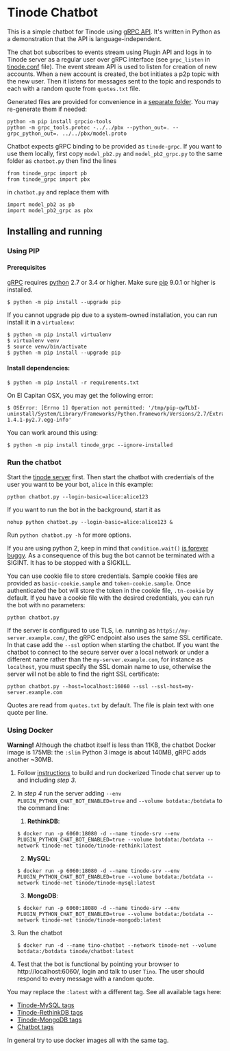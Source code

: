 # Tinode Chatbot

This is a simple chatbot for Tinode using [gRPC API](../../pbx/). It's written in Python as a demonstration
that the API is language-independent.

The chat bot subscribes to events stream using Plugin API and logs in to Tinode server as a regular user over gRPC interface (see `grpc_listen` in [tinode.conf](../../server/tinode.conf) file). The event stream API is used to listen for creation of new accounts. When a new account is created, the bot initiates a p2p topic with the new user. Then it listens for messages sent to the topic and responds to each with a random quote from `quotes.txt` file.

Generated files are provided for convenience in a [separate folder](../../py_grpc/tinode_grpc). You may re-generate them if needed:
```
python -m pip install grpcio-tools
python -m grpc_tools.protoc -../../pbx --python_out=. --grpc_python_out=. ../../pbx/model.proto
```

Chatbot expects gRPC binding to be provided as `tinode-grpc`. If you want to use them locally, first copy `model_pb2.py` and `model_pb2_grpc.py` to the same folder as `chatbot.py` then find the lines
```
from tinode_grpc import pb
from tinode_grpc import pbx
```
in `chatbot.py` and replace them with
```
import model_pb2 as pb
import model_pb2_grpc as pbx
```

## Installing and running

### Using PIP

#### Prerequisites

[gRPC](https://grpc.io/) requires [python](https://www.python.org/) 2.7 or 3.4 or higher.
Make sure [pip](https://pip.pypa.io/en/stable/installing/) 9.0.1 or higher is installed.
```
$ python -m pip install --upgrade pip
```
If you cannot upgrade pip due to a system-owned installation, you can run install it in a `virtualenv`:
```
$ python -m pip install virtualenv
$ virtualenv venv
$ source venv/bin/activate
$ python -m pip install --upgrade pip
```

#### Install dependencies:
```
$ python -m pip install -r requirements.txt
```

On El Capitan OSX, you may get the following error:
```
$ OSError: [Errno 1] Operation not permitted: '/tmp/pip-qwTLbI-uninstall/System/Library/Frameworks/Python.framework/Versions/2.7/Extras/lib/python/six-1.4.1-py2.7.egg-info'
```
You can work around this using:
```
$ python -m pip install tinode_grpc --ignore-installed
```

### Run the chatbot

Start the [tinode server](../../INSTALL.md) first. Then start the chatbot with credentials of the user you want to be your bot, `alice` in this example:
```
python chatbot.py --login-basic=alice:alice123
```
If you want to run the bot in the background, start it as
```
nohup python chatbot.py --login-basic=alice:alice123 &
```
Run `python chatbot.py -h` for more options.

If you are using python 2, keep in mind that `condition.wait()` [is forever buggy](https://bugs.python.org/issue8844). As a consequence of this bug the bot cannot be terminated with a SIGINT. It has to be stopped with a SIGKILL.

You can use cookie file to store credentials. Sample cookie files are provided as `basic-cookie.sample` and `token-cookie.sample`. Once authenticated the bot will store the token in the cookie file, `.tn-cookie` by default. If you have a cookie file with the desired credentials, you can run the bot with no parameters:
```
python chatbot.py
```

If the server is configured to use TLS, i.e. running as `httpS://my-server.example.com/`, the gRPC endpoint also uses the same SSL certificate. In that case add the `--ssl` option when starting the chatbot. If you want the chatbot to connect to the secure server over a local network or under a different name rather than the `my-server.example.com`, for instance as `localhost`, you must specify the SSL domain name to use, otherwise the server will not be able to find the right SSL certificate:
```
python chatbot.py --host=localhost:16060 --ssl --ssl-host=my-server.example.com
```

Quotes are read from `quotes.txt` by default. The file is plain text with one quote per line.


### Using Docker

**Warning!** Although the chatbot itself is less than 11KB, the chatbot Docker image is 175MB: the `:slim` Python 3 image is about 140MB, gRPC adds another ~30MB.

1. Follow [instructions](../../docker/README.md) to build and run dockerized Tinode chat server up to and including _step 3_.

2. In _step 4_ run the server adding `--env PLUGIN_PYTHON_CHAT_BOT_ENABLED=true` and `--volume botdata:/botdata` to the command line:
	1. **RethinkDB**:
	```
	$ docker run -p 6060:18080 -d --name tinode-srv --env PLUGIN_PYTHON_CHAT_BOT_ENABLED=true --volume botdata:/botdata --network tinode-net tinode/tinode-rethink:latest
	```
	2. **MySQL**:
	```
	$ docker run -p 6060:18080 -d --name tinode-srv --env PLUGIN_PYTHON_CHAT_BOT_ENABLED=true --volume botdata:/botdata --network tinode-net tinode/tinode-mysql:latest
	```
	3. **MongoDB**:
	```
	$ docker run -p 6060:18080 -d --name tinode-srv --env PLUGIN_PYTHON_CHAT_BOT_ENABLED=true --volume botdata:/botdata --network tinode-net tinode/tinode-mongodb:latest
	```

3. Run the chatbot
	```
	$ docker run -d --name tino-chatbot --network tinode-net --volume botdata:/botdata tinode/chatbot:latest
	```

4. Test that the bot is functional by pointing your browser to http://localhost:6060/, login and talk to user `Tino`. The user should respond to every message with a random quote.


You may replace the `:latest` with a different tag. See all available tags here:
 * [Tinode-MySQL tags](https://hub.docker.com/r/tinode/tinode-mysql/tags/)
 * [Tinode-RethinkDB tags](https://hub.docker.com/r/tinode/tinode-rethink/tags/)
 * [Tinode-MongoDB tags](https://hub.docker.com/r/tinode/tinode-mongodb/tags/)
 * [Chatbot tags](https://hub.docker.com/r/tinode/chatbot/tags/)

In general try to use docker images all with the same tag.
